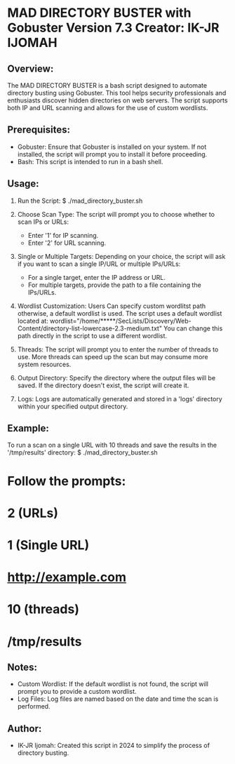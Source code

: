 MAD DIRECTORY BUSTER with Gobuster
Version 7.3
Creator: IK-JR IJOMAH
==================================

Overview:
---------
The MAD DIRECTORY BUSTER is a bash script designed to automate directory busting using Gobuster. This tool helps security professionals and enthusiasts discover hidden directories on web servers. The script supports both IP and URL scanning and allows for the use of custom wordlists.

Prerequisites:
--------------
- Gobuster: Ensure that Gobuster is installed on your system. If not installed, the script will prompt you to install it before proceeding.
- Bash: This script is intended to run in a bash shell.

Usage:
------
1. Run the Script:
   $ ./mad_directory_buster.sh

2. Choose Scan Type:
   The script will prompt you to choose whether to scan IPs or URLs:
   - Enter '1' for IP scanning.
   - Enter '2' for URL scanning.

3. Single or Multiple Targets:
   Depending on your choice, the script will ask if you want to scan a single IP/URL or multiple IPs/URLs:
   - For a single target, enter the IP address or URL.
   - For multiple targets, provide the path to a file containing the IPs/URLs.

4. Wordlist Customization:
   Users Can specify custom wordlitst path otherwise, a default wordlist is used.
   The script uses a default wordlist located at:
   wordlist="/home/*****/SecLists/Discovery/Web-Content/directory-list-lowercase-2.3-medium.txt"
   You can change this path directly in the script to use a different wordlist.

5. Threads:
   The script will prompt you to enter the number of threads to use. More threads can speed up the scan but may consume more system resources.

6. Output Directory:
   Specify the directory where the output files will be saved. If the directory doesn't exist, the script will create it.

7. Logs:
   Logs are automatically generated and stored in a 'logs' directory within your specified output directory.

Example:
--------
To run a scan on a single URL with 10 threads and save the results in the '/tmp/results' directory:
$ ./mad_directory_buster.sh
# Follow the prompts:
# 2 (URLs)
# 1 (Single URL)
# http://example.com
# 10 (threads)
# /tmp/results

Notes:
------
- Custom Wordlist: If the default wordlist is not found, the script will prompt you to provide a custom wordlist.
- Log Files: Log files are named based on the date and time the scan is performed.

Author:
-------
- IK-JR Ijomah: Created this script in 2024 to simplify the process of directory busting.
